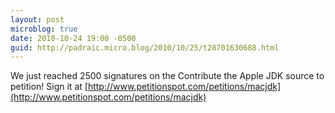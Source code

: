 ```yaml
---
layout: post
microblog: true
date: 2010-10-24 19:00 -0500
guid: http://padraic.micro.blog/2010/10/25/t28701630688.html
---
```

We just reached 2500 signatures on the Contribute the Apple JDK source to  petition! Sign it at [http://www.petitionspot.com/petitions/macjdk](http://www.petitionspot.com/petitions/macjdk)
